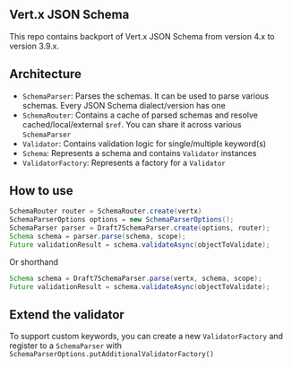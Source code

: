 ## Vert.x JSON Schema

This repo contains backport of Vert.x JSON Schema from version 4.x to version 3.9.x.

## Architecture

* `SchemaParser`: Parses the schemas. It can be used to parse various schemas. Every JSON Schema dialect/version has one
* `SchemaRouter`: Contains a cache of parsed schemas and resolve cached/local/external `$ref`. You can share it across various `SchemaParser`
* `Validator`: Contains validation logic for single/multiple keyword(s)
* `Schema`: Represents a schema and contains `Validator` instances
* `ValidatorFactory`: Represents a factory for a `Validator`

## How to use
````java
SchemaRouter router = SchemaRouter.create(vertx)
SchemaParserOptions options = new SchemaParserOptions();
SchemaParser parser = Draft7SchemaParser.create(options, router);
Schema schema = parser.parse(schema, scope);
Future validationResult = schema.validateAsync(objectToValidate);
````

Or shorthand

```java
Schema schema = Draft7SchemaParser.parse(vertx, schema, scope);
Future validationResult = schema.validateAsync(objectToValidate);
```

## Extend the validator
To support custom keywords, you can create a new `ValidatorFactory` and register to a `SchemaParser` with `SchemaParserOptions.putAdditionalValidatorFactory()`
